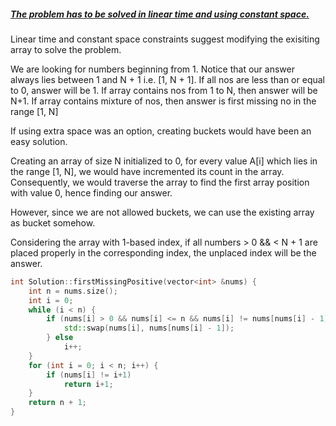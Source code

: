 ##### <u>The problem has to be solved in linear time and using constant space.</u>
Linear time and constant space constraints suggest modifying the exisiting array to solve the problem.

We are looking for numbers beginning from 1.
Notice that our answer always lies between 1 and N + 1 i.e. \[1, N + 1].
If all nos are less than or equal to 0, answer will be 1.
If array contains nos from 1 to N, then answer will be N+1.
If array contains mixture of nos, then answer is first missing no in the range \[1, N]

If using extra space was an option, creating buckets would have been an easy solution.

Creating an array of size N initialized to 0, for every value A\[i] which lies in the range \[1, N], we would have incremented its count in the array. Consequently, we would traverse the array to find the first array position with value 0, hence finding our answer.

However, since we are not allowed buckets, we can use the existing array as bucket somehow.

Considering the array with 1-based index, if all numbers > 0 && < N + 1 are placed properly in the corresponding index, the unplaced index will be the answer.

```cpp
int Solution::firstMissingPositive(vector<int> &nums) {
    int n = nums.size();
    int i = 0;
    while (i < n) {
        if (nums[i] > 0 && nums[i] <= n && nums[i] != nums[nums[i] - 1]) {
            std::swap(nums[i], nums[nums[i] - 1]);
        } else
            i++;
    }
    for (int i = 0; i < n; i++) {
        if (nums[i] != i+1)
            return i+1;
    }
    return n + 1;
}

```